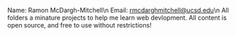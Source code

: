Name: Ramon McDargh-Mitchell\n
Email: rmcdarghmitchell@ucsd.edu\n
All folders a minature projects to help me learn web devlopment. All content is open source, and free to use without restrictions!
